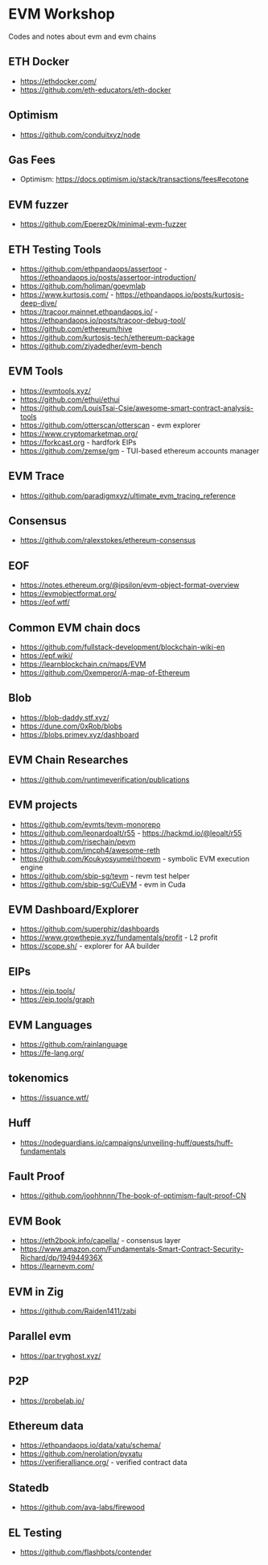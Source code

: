 # EVM Workshop

Codes and notes about evm and evm chains

## ETH Docker

* <https://ethdocker.com/>
* <https://github.com/eth-educators/eth-docker>

## Optimism

* <https://github.com/conduitxyz/node>

## Gas Fees

* Optimism: <https://docs.optimism.io/stack/transactions/fees#ecotone>

## EVM fuzzer

* <https://github.com/EperezOk/minimal-evm-fuzzer>

## ETH Testing Tools

* <https://github.com/ethpandaops/assertoor> - <https://ethpandaops.io/posts/assertoor-introduction/>
* <https://github.com/holiman/goevmlab>
* <https://www.kurtosis.com/> - <https://ethpandaops.io/posts/kurtosis-deep-dive/>
* <https://tracoor.mainnet.ethpandaops.io/> - <https://ethpandaops.io/posts/tracoor-debug-tool/>
* <https://github.com/ethereum/hive>
* <https://github.com/kurtosis-tech/ethereum-package>
* <https://github.com/ziyadedher/evm-bench>

## EVM Tools

* <https://evmtools.xyz/>
* <https://github.com/ethui/ethui>
* <https://github.com/LouisTsai-Csie/awesome-smart-contract-analysis-tools>
* <https://github.com/otterscan/otterscan> - evm explorer
* <https://www.cryptomarketmap.org/>
* <https://forkcast.org> - hardfork EIPs
* <https://github.com/zemse/gm> - TUI-based ethereum accounts manager

## EVM Trace

* <https://github.com/paradigmxyz/ultimate_evm_tracing_reference>

## Consensus

* <https://github.com/ralexstokes/ethereum-consensus>

## EOF

* <https://notes.ethereum.org/@ipsilon/evm-object-format-overview>
* <https://evmobjectformat.org/>
* <https://eof.wtf/>

## Common EVM chain docs

* <https://github.com/fullstack-development/blockchain-wiki-en>
* <https://epf.wiki/>
* <https://learnblockchain.cn/maps/EVM>
* <https://github.com/0xemperor/A-map-of-Ethereum>

## Blob

* <https://blob-daddy.stf.xyz/>
* <https://dune.com/0xRob/blobs>
* <https://blobs.primev.xyz/dashboard>

## EVM Chain Researches

* <https://github.com/runtimeverification/publications>

## EVM projects

* <https://github.com/evmts/tevm-monorepo>
* <https://github.com/leonardoalt/r55> - <https://hackmd.io/@leoalt/r55>
* <https://github.com/risechain/pevm>
* <https://github.com/jmcph4/awesome-reth>
* <https://github.com/Koukyosyumei/rhoevm> - symbolic EVM execution engine
* <https://github.com/sbip-sg/tevm> - revm test helper
* <https://github.com/sbip-sg/CuEVM> - evm in Cuda

## EVM Dashboard/Explorer

* <https://github.com/superphiz/dashboards>
* <https://www.growthepie.xyz/fundamentals/profit> - L2 profit
* <https://scope.sh/> - explorer for AA builder

## EIPs

* <https://eip.tools/>
* <https://eip.tools/graph>

## EVM Languages

* <https://github.com/rainlanguage>
* <https://fe-lang.org/>

## tokenomics

* <https://issuance.wtf/>

## Huff

* <https://nodeguardians.io/campaigns/unveiling-huff/quests/huff-fundamentals>

## Fault Proof

* <https://github.com/joohhnnn/The-book-of-optimism-fault-proof-CN>

## EVM Book

* <https://eth2book.info/capella/> - consensus layer
* <https://www.amazon.com/Fundamentals-Smart-Contract-Security-Richard/dp/194944936X>
* <https://learnevm.com/>

## EVM in Zig

* <https://github.com/Raiden1411/zabi>

## Parallel evm

* <https://par.tryghost.xyz/>

## P2P

* <https://probelab.io/>

## Ethereum data

* <https://ethpandaops.io/data/xatu/schema/>
* <https://github.com/nerolation/pyxatu>
* <https://verifieralliance.org/> - verified contract data

## Statedb

* <https://github.com/ava-labs/firewood>

## EL Testing

* <https://github.com/flashbots/contender>
